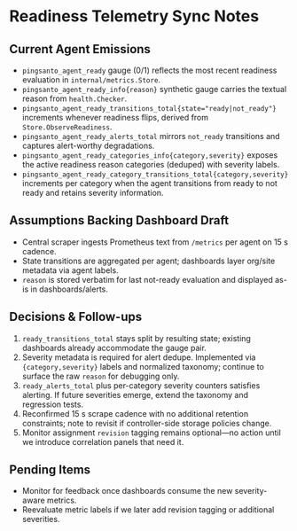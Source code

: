 # Readiness Telemetry Sync Notes

## Current Agent Emissions
- `pingsanto_agent_ready` gauge (0/1) reflects the most recent readiness evaluation in `internal/metrics.Store`.
- `pingsanto_agent_ready_info{reason}` synthetic gauge carries the textual reason from `health.Checker`.
- `pingsanto_agent_ready_transitions_total{state="ready|not_ready"}` increments whenever readiness flips, derived from `Store.ObserveReadiness`.
- `pingsanto_agent_ready_alerts_total` mirrors `not_ready` transitions and captures alert-worthy degradations.
- `pingsanto_agent_ready_categories_info{category,severity}` exposes the active readiness reason categories (deduped) with severity labels.
- `pingsanto_agent_ready_category_transitions_total{category,severity}` increments per category when the agent transitions from ready to not ready and retains severity information.

## Assumptions Backing Dashboard Draft
- Central scraper ingests Prometheus text from `/metrics` per agent on 15 s cadence.
- State transitions are aggregated per agent; dashboards layer org/site metadata via agent labels.
- `reason` is stored verbatim for last not-ready evaluation and displayed as-is in dashboards/alerts.

## Decisions & Follow-ups
1. `ready_transitions_total` stays split by resulting state; existing dashboards already accommodate the gauge pair.
2. Severity metadata is required for alert dedupe. Implemented via `{category,severity}` labels and normalized taxonomy; continue to surface the raw `reason` for debugging only.
3. `ready_alerts_total` plus per-category severity counters satisfies alerting. If future severities emerge, extend the taxonomy and regression tests.
4. Reconfirmed 15 s scrape cadence with no additional retention constraints; note to revisit if controller-side storage policies change.
5. Monitor assignment `revision` tagging remains optional—no action until we introduce correlation panels that need it.

## Pending Items
- Monitor for feedback once dashboards consume the new severity-aware metrics.
- Reevaluate metric labels if we later add revision tagging or additional severities.
